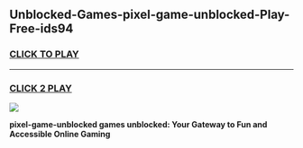 
## Unblocked-Games-pixel-game-unblocked-Play-Free-ids94
<h3>
<a href="https://premium76.site?title=pixel-game-unblocked&ref=18A">CLICK TO PLAY</a></h3>
<hr>

<h3>
<a href="https://premium76.site?title=pixel-game-unblocked&ref=18A">CLICK 2 PLAY</a>
  
</h3>

<a href="https://premium76.site?title=pixel-game-unblocked&ref=18A"><img src="https://clearcache.store/games.png"></a>


**pixel-game-unblocked games unblocked: Your Gateway to Fun and Accessible Online Gaming**

